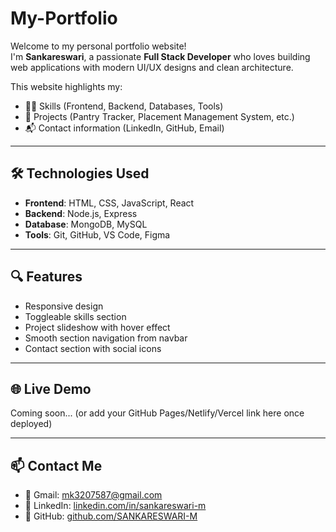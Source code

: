 # My-Portfolio

Welcome to my personal portfolio website!  
I'm **Sankareswari**, a passionate **Full Stack Developer** who loves building web applications with modern UI/UX designs and clean architecture.

This website highlights my:
- 👩‍💻 Skills (Frontend, Backend, Databases, Tools)
- 🚀 Projects (Pantry Tracker, Placement Management System, etc.)
- 📬 Contact information (LinkedIn, GitHub, Email)

---

## 🛠️ Technologies Used

- **Frontend**: HTML, CSS, JavaScript, React
- **Backend**: Node.js, Express
- **Database**: MongoDB, MySQL
- **Tools**: Git, GitHub, VS Code, Figma

---

## 🔍 Features

- Responsive design
- Toggleable skills section
- Project slideshow with hover effect
- Smooth section navigation from navbar
- Contact section with social icons

---

## 🌐 Live Demo

Coming soon... (or add your GitHub Pages/Netlify/Vercel link here once deployed)

---

## 📫 Contact Me

- 📧 Gmail: mk3207587@gmail.com 
- 💼 LinkedIn: [linkedin.com/in/sankareswari-m](https://www.linkedin.com/in/sankareswari-m/)  
- 🐙 GitHub: [github.com/SANKARESWARI-M](https://github.com/SANKARESWARI-M)


